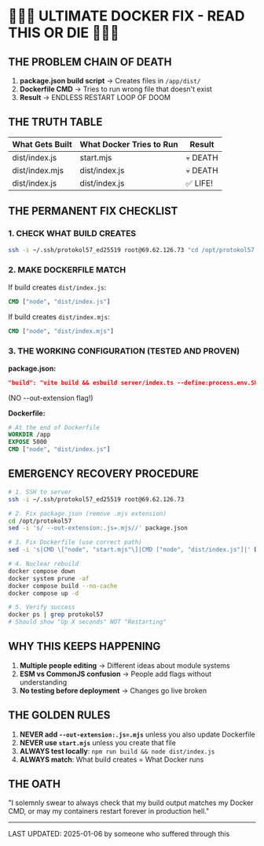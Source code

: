 # 🚨🚨🚨 ULTIMATE DOCKER FIX - READ THIS OR DIE 🚨🚨🚨

## THE PROBLEM CHAIN OF DEATH

1. **package.json build script** → Creates files in `/app/dist/`
2. **Dockerfile CMD** → Tries to run wrong file that doesn't exist
3. **Result** → ENDLESS RESTART LOOP OF DOOM

## THE TRUTH TABLE

| What Gets Built | What Docker Tries to Run | Result |
|-----------------|-------------------------|---------|
| dist/index.js   | start.mjs              | 💀 DEATH |
| dist/index.mjs  | dist/index.js          | 💀 DEATH |
| dist/index.js   | dist/index.js          | ✅ LIFE! |

## THE PERMANENT FIX CHECKLIST

### 1. CHECK WHAT BUILD CREATES
```bash
ssh -i ~/.ssh/protokol57_ed25519 root@69.62.126.73 "cd /opt/protokol57 && npm run build && ls -la dist/"
```

### 2. MAKE DOCKERFILE MATCH
If build creates `dist/index.js`:
```dockerfile
CMD ["node", "dist/index.js"]
```

If build creates `dist/index.mjs`:
```dockerfile
CMD ["node", "dist/index.mjs"]
```

### 3. THE WORKING CONFIGURATION (TESTED AND PROVEN)

**package.json:**
```json
"build": "vite build && esbuild server/index.ts --define:process.env.SUPABASE_URL=process.env.SUPABASE_URL --define:process.env.SUPABASE_ANON_KEY=process.env.SUPABASE_ANON_KEY --platform=node --packages=external --bundle --format=esm --outdir=dist"
```
(NO --out-extension flag!)

**Dockerfile:**
```dockerfile
# At the end of Dockerfile
WORKDIR /app
EXPOSE 5000
CMD ["node", "dist/index.js"]
```

## EMERGENCY RECOVERY PROCEDURE

```bash
# 1. SSH to server
ssh -i ~/.ssh/protokol57_ed25519 root@69.62.126.73

# 2. Fix package.json (remove .mjs extension)
cd /opt/protokol57
sed -i 's/ --out-extension:.js=.mjs//' package.json

# 3. Fix Dockerfile (use correct path)
sed -i 's|CMD \["node", "start.mjs"\]|CMD ["node", "dist/index.js"]|' Dockerfile

# 4. Nuclear rebuild
docker compose down
docker system prune -af
docker compose build --no-cache
docker compose up -d

# 5. Verify success
docker ps | grep protokol57
# Should show "Up X seconds" NOT "Restarting"
```

## WHY THIS KEEPS HAPPENING

1. **Multiple people editing** → Different ideas about module systems
2. **ESM vs CommonJS confusion** → People add flags without understanding
3. **No testing before deployment** → Changes go live broken

## THE GOLDEN RULES

1. **NEVER add `--out-extension:.js=.mjs`** unless you also update Dockerfile
2. **NEVER use `start.mjs`** unless you create that file
3. **ALWAYS test locally**: `npm run build && node dist/index.js`
4. **ALWAYS match**: What build creates = What Docker runs

## THE OATH

"I solemnly swear to always check that my build output matches my Docker CMD, 
or may my containers restart forever in production hell."

---
LAST UPDATED: 2025-01-06 by someone who suffered through this